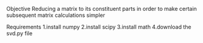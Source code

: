 Objective 
Reducing a matrix to its constituent parts in order to make certain subsequent matrix calculations simpler

Requirements
1.install numpy
2.install scipy
3.install math
4.download the svd.py file


